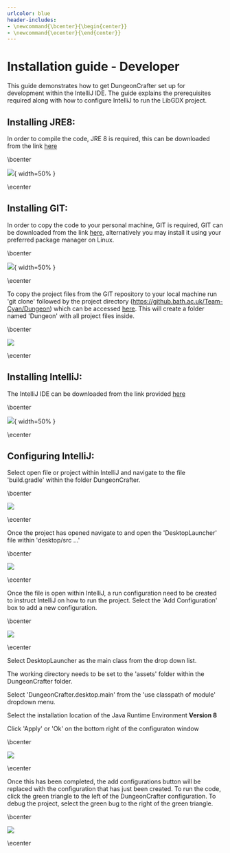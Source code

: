 ```yaml
---
urlcolor: blue
header-includes:
- \newcommand{\bcenter}{\begin{center}}
- \newcommand{\ecenter}{\end{center}}
---
```


# Installation guide - Developer

This guide demonstrates how to get DungeonCrafter set up for development within the IntelliJ IDE. The guide explains the prerequisites required along with how to configure IntelliJ to run the LibGDX project.



## **Installing JRE8:**

In order to compile the code, JRE 8 is required, this can be downloaded from the link [here](https://www.oracle.com/java/technologies/javase-jre8-downloads.html)

\bcenter

![](./images/Java-Logo.png){ width=50% }

\ecenter



## **Installing GIT:**

In order to copy the code to your personal machine, GIT is required, GIT can be downloaded from the link 
[here](https://git-scm.com/downloads), alternatively you may install it using your preferred package manager on Linux.

\bcenter

![](./images/logo2.png){ width=50% }

\ecenter



To copy the project files from the GIT repository to your local machine run 'git clone' followed by the project directory (https://github.bath.ac.uk/Team-Cyan/Dungeon) which can be accessed [here](https://github.bath.ac.uk/Team-Cyan/Dungeon). This will create a folder named 'Dungeon' with all project files inside.

\bcenter

![](./images/clone.png)

\ecenter



## **Installing IntelliJ:**

The IntelliJ IDE can be downloaded from the link provided
[here](https://www.jetbrains.com/idea/download/)

\bcenter

![](./images/logo.png){ width=50% }

\ecenter



## **Configuring IntelliJ:**

Select open file or project within IntelliJ and navigate to the file 'build.gradle' within the folder DungeonCrafter.

\bcenter

![](./images/open.png)

\ecenter



Once the project has opened navigate to and open the 'DesktopLauncher' file within 'desktop/src ...'

\bcenter

![](./images/DesktopLauncher.png)

\ecenter



Once the file is open within IntelliJ, a run configuration need to be created to instruct IntelliJ on how to run the project. Select the 'Add Configuration' box to add a new configuration.

\bcenter

![](./images/addconfig.png)

\ecenter




Select DesktopLauncher as the main class from the drop down list.

The working directory needs to be set to the 'assets' folder within the DungeonCrafter folder.

Select 'DungeonCrafter.desktop.main' from the 'use classpath of module' dropdown menu.

Select the installation location of the Java Runtime Environment <b>Version 8</b>

Click 'Apply' or 'Ok' on the bottom right of the configuraton window

\bcenter

![](./images/configurations.png)

\ecenter



Once this has been completed, the add configurations button will be replaced with the configuration that has just been created. To run the code, click the green triangle to the left of the DungeonCrafter configuration. To debug the project, select the green bug to the right of the green triangle.

\bcenter

![](./images/runbutton.png)

\ecenter




